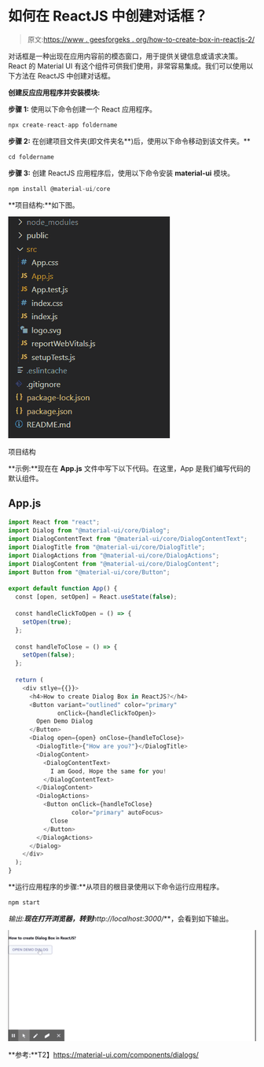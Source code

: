 # 如何在 ReactJS 中创建对话框？

> 原文:[https://www . geesforgeks . org/how-to-create-box-in-reactjs-2/](https://www.geeksforgeeks.org/how-to-create-dialog-box-in-reactjs-2/)

对话框是一种出现在应用内容前的模态窗口，用于提供关键信息或请求决策。React 的 Material UI 有这个组件可供我们使用，非常容易集成。我们可以使用以下方法在 ReactJS 中创建对话框。

**创建反应应用程序并安装模块:**

**步骤 1:** 使用以下命令创建一个 React 应用程序。

```jsx
npx create-react-app foldername
```

**步骤 2:** 在创建项目文件夹(即文件夹名**)后，使用以下命令移动到该文件夹。**

```jsx
cd foldername
```

**步骤 3:** 创建 ReactJS 应用程序后，使用以下命令安装 **material-ui** 模块。

```jsx
npm install @material-ui/core
```

**项目结构:**如下图。

![](img/f04ae0d8b722a9fff0bd9bd138b29c23.png)

项目结构

**示例:**现在在 **App.js** 文件中写下以下代码。在这里，App 是我们编写代码的默认组件。

## App.js

```jsx
import React from "react";
import Dialog from "@material-ui/core/Dialog";
import DialogContentText from "@material-ui/core/DialogContentText";
import DialogTitle from "@material-ui/core/DialogTitle";
import DialogActions from "@material-ui/core/DialogActions";
import DialogContent from "@material-ui/core/DialogContent";
import Button from "@material-ui/core/Button";

export default function App() {
  const [open, setOpen] = React.useState(false);

  const handleClickToOpen = () => {
    setOpen(true);
  };

  const handleToClose = () => {
    setOpen(false);
  };

  return (
    <div stlye={{}}>
      <h4>How to create Dialog Box in ReactJS?</h4>
      <Button variant="outlined" color="primary" 
              onClick={handleClickToOpen}>
        Open Demo Dialog
      </Button>
      <Dialog open={open} onClose={handleToClose}>
        <DialogTitle>{"How are you?"}</DialogTitle>
        <DialogContent>
          <DialogContentText>
            I am Good, Hope the same for you!
          </DialogContentText>
        </DialogContent>
        <DialogActions>
          <Button onClick={handleToClose} 
                  color="primary" autoFocus>
            Close
          </Button>
        </DialogActions>
      </Dialog>
    </div>
  );
}
```

**运行应用程序的步骤:**从项目的根目录使用以下命令运行应用程序。

```jsx
npm start
```

**输出:**现在打开浏览器，转到***http://localhost:3000/***，会看到如下输出。

![](img/2a97340265b09abbc7443b62a60c4dc3.png)

**参考:**T2】https://material-ui.com/components/dialogs/